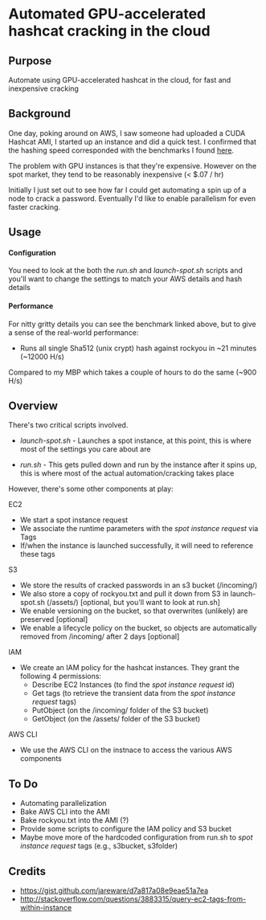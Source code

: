 Automated GPU-accelerated hashcat cracking in the cloud
====

Purpose
----

Automate using GPU-accelerated hashcat in the cloud, for fast and inexpensive cracking

Background
----
One day, poking around on AWS, I saw someone had uploaded a CUDA Hashcat AMI, I started up an instance and did a quick test. I confirmed that the hashing speed corresponded with the benchmarks I found [here](http://hashcat.net/forum/thread-4143-post-23603.html).

The problem with GPU instances is that they're expensive. However on the spot market, they tend to be reasonably inexpensive (< $.07 / hr)

Initially I just set out to see how far I could get automating a spin up of a node to crack a password. Eventually I'd like to enable parallelism for even faster cracking.

Usage
----
#### Configuration
You need to look at the both the _run.sh_ and _launch-spot.sh_ scripts and you'll want to change the settings to match your AWS details and hash details

#### Performance
For nitty gritty details you can see the benchmark linked above, but to give a sense of the real-world performance:

- Runs all single Sha512 (unix crypt) hash against rockyou in ~21 minutes (~12000 H/s)

Compared to my MBP which takes a couple of hours to do the same (~900 H/s)

Overview
--------
There's two critical scripts involved.

- _launch-spot.sh_ - Launches a spot instance, at this point, this is where most of the settings you care about are

- _run.sh_ - This gets pulled down and run by the instance after it spins up, this is where most of the actual automation/cracking takes place

However, there's some other components at play:

EC2

 - We start a spot instance request
 - We associate the runtime parameters with the _spot instance request_ via Tags
 - If/when the instance is launched successfully, it will need to reference these tags

S3

 - We store the results of cracked passwords in an s3 bucket (/incoming/)
 - We also store a copy of rockyou.txt and pull it down from S3 in launch-spot.sh (/assets/) [optional, but you'll want to look at run.sh]
 - We enable versioning on the bucket, so that overwrites (unlikely) are preserved [optional]
 - We enable a lifecycle policy on the bucket, so objects are automatically removed from /incoming/ after 2 days [optional]

IAM

 - We create an IAM policy for the hashcat instances. They grant the following 4 permissions:
     - Describe EC2 Instances (to find the _spot instance request_ id)
     - Get tags (to retrieve the transient data from the _spot instance request_ tags)
     - PutObject (on the /incoming/ folder of the S3 bucket)
     - GetObject (on the /assets/ folder of the S3 bucket)

AWS CLI
 - We use the AWS CLI on the instnace to access the various AWS components

To Do
----
* Automating parallelization
* Bake AWS CLI into the AMI
* Bake rockyou.txt into the AMI (?)
* Provide some scripts to configure the IAM policy and S3 bucket
* Maybe move more of the hardcoded configuration from run.sh to _spot instance request_ tags (e.g., s3bucket, s3folder)

Credits
----
- https://gist.github.com/jareware/d7a817a08e9eae51a7ea
- http://stackoverflow.com/questions/3883315/query-ec2-tags-from-within-instance
